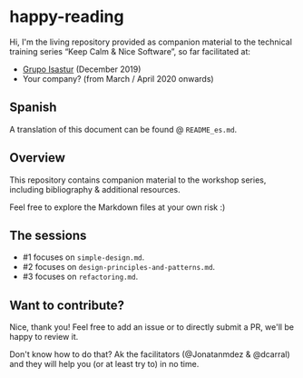 # happy-reading

Hi, I'm the living repository provided as companion material to the technical training series “Keep Calm & Nice Software”, so far facilitated at:

- [Grupo Isastur](https://www.isastur.com) (December 2019)
- Your company? (from March / April 2020 onwards)

## Spanish

A translation of this document can be found @ `README_es.md`.

## Overview

This repository contains companion material to the workshop series, including bibliography & additional resources.

Feel free to explore the Markdown files at your own risk :)

## The sessions

- #1 focuses on `simple-design.md`.
- #2 focuses on `design-principles-and-patterns.md`.
- #3 focuses on `refactoring.md`.

## Want to contribute?

Nice, thank you! Feel free to add an issue or to directly submit a PR, we'll be happy to review it. 

Don't know how to do that? Ak the facilitators (@Jonatanmdez &  @dcarral) and they will help you (or at least try to) in no time.
